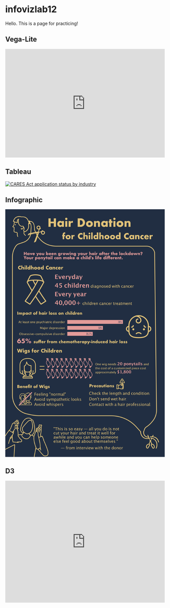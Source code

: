 # infovizlab12
Hello. This is a page for practicing!

<html>
  
<h2> Vega-Lite </h2>

<iframe width="100%" height="342" frameborder="0"
  src="https://observablehq.com/embed/@eunyoung/vega-lite-assignment?cells=barbike"></iframe>

<h2> Tableau </h2>

<div class='tableauPlaceholder' id='viz1618645295884' style='position: relative'><noscript><a href='#'><img alt='CARES Act application status by industry ' src='https:&#47;&#47;public.tableau.com&#47;static&#47;images&#47;Eu&#47;EunyoungChoEDA&#47;ApplicationStatusbyIndustry&#47;1_rss.png' style='border: none' /></a></noscript><object class='tableauViz'  style='display:none;'><param name='host_url' value='https%3A%2F%2Fpublic.tableau.com%2F' /> <param name='embed_code_version' value='3' /> <param name='site_root' value='' /><param name='name' value='EunyoungChoEDA&#47;ApplicationStatusbyIndustry' /><param name='tabs' value='no' /><param name='toolbar' value='yes' /><param name='static_image' value='https:&#47;&#47;public.tableau.com&#47;static&#47;images&#47;Eu&#47;EunyoungChoEDA&#47;ApplicationStatusbyIndustry&#47;1.png' /> <param name='animate_transition' value='yes' /><param name='display_static_image' value='yes' /><param name='display_spinner' value='yes' /><param name='display_overlay' value='yes' /><param name='display_count' value='yes' /><param name='language' value='en' /><param name='filter' value='publish=yes' /></object></div>                <script type='text/javascript'>                    var divElement = document.getElementById('viz1618645295884');                    var vizElement = divElement.getElementsByTagName('object')[0];                    vizElement.style.width='100%';vizElement.style.height=(divElement.offsetWidth*0.75)+'px';                    var scriptElement = document.createElement('script');                    scriptElement.src = 'https://public.tableau.com/javascripts/api/viz_v1.js';                    vizElement.parentNode.insertBefore(scriptElement, vizElement);                </script>

<h2> Infographic </h2>
<img src= "hair_donation_infographic.png">

<h2> D3 </h2>
<iframe width="100%" height="384" frameborder="0"
  src="https://observablehq.com/embed/@info247-spring21/lab-11-d3-tutorial-2-eunyoung?cells=animatedInteractiveNodesAndArcs2"></iframe>

</html>
